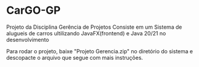 # CarGO-GP
Projeto da Disciplina Gerência de Projetos
Consiste em um Sistema de alugueis de carros ultilizando JavaFX(frontend) e Java 20/21 no desenvolvimento

Para rodar o projeto, baixe "Projeto Gerencia.zip" no diretório do sistema e descopacte o arquivo que segue com mais instruções.
